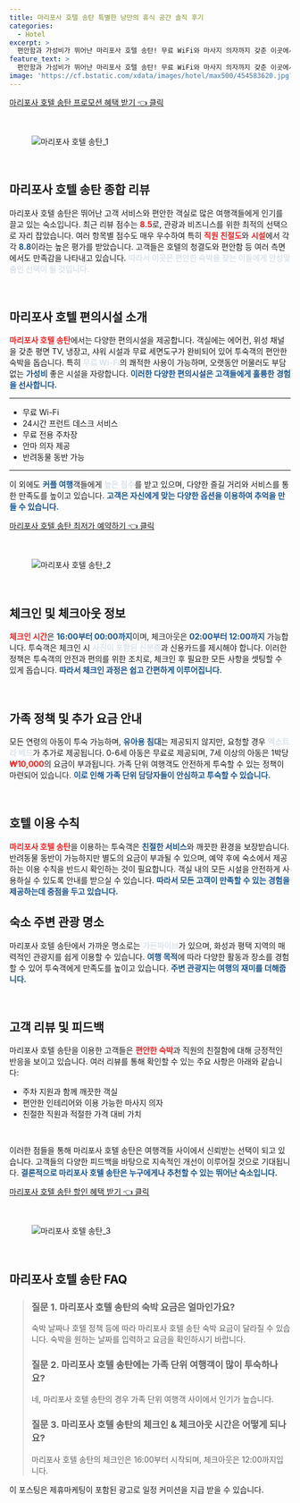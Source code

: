 ```yaml
---
title: 마리포사 호텔 송탄 특별한 낭만의 휴식 공간 솔직 후기
categories:
  - Hotel
excerpt: >
  편안함과 가성비가 뛰어난 마리포사 호텔 송탄! 무료 WiFi와 마사지 의자까지 갖춘 이곳에서 특별한 휴식을 만끽하세요. 커플과 가족 모두가 만족할 명품 숙소!
feature_text: >
  편안함과 가성비가 뛰어난 마리포사 호텔 송탄! 무료 WiFi와 마사지 의자까지 갖춘 이곳에서 특별한 휴식을 만끽하세요. 커플과 가족 모두가 만족할 명품 숙소!
image: 'https://cf.bstatic.com/xdata/images/hotel/max500/454583620.jpg?k=9b491ed7d56f480ec1a852ddd38b524bca34112ec9a7a9821f41a285621c0a04&o=&hp=1'
---
```


<p><a class="modoo-button" href="https://tinyurl.com/2bqwgjuu" rel="nofollow noopener">마리포사 호텔 송탄 프로모션 혜택 받기 👈 클릭</a></p><br/>
<figure class="image"><img alt="마리포사 호텔 송탄_1" src="https://cf.bstatic.com/xdata/images/hotel/max1024x768/454480629.jpg?k=7778120ca405d1b99e251455d224c510034f9dacc702d8ee3f93ab2d0de0afd8&amp;o=&amp;hp=1"/></figure><br/>

<h2 data-ke-size="size26" id="마리포사_호텔_송탄_종합_리뷰">마리포사 호텔 송탄 종합 리뷰</h2>
<p data-ke-size="size16">마리포사 호텔 송탄은 뛰어난 고객 서비스와 편안한 객실로 많은 여행객들에게 인기를 끌고 있는 숙소입니다. 최근 리뷰 점수는 <b><span style="color: #ee2323;">8.5</span></b>로, 관광과 비즈니스를 위한 최적의 선택으로 자리 잡았습니다. 여러 항목별 점수도 매우 우수하여 특히 <b><span style="color: #ee2323;">직원 친절도</span></b>와 <b><span style="color: #ee2323;">시설</span></b>에서 각각 <b><span style="color: #1a5490;">8.8</span></b>이라는 높은 평가를 받았습니다. 고객들은 호텔의 청결도와 편안함 등 여러 측면에서도 만족감을 나타내고 있습니다. <b><span style="color: #21538527;">따라서 이곳은 편안한 숙박을 찾는 이들에게 안성맞춤인 선택이 될 것입니다.</span></b></p>
<p data-ke-size="size16"> </p>
<h2 data-ke-size="size23" id="마리포사_호텔_편의시설">마리포사 호텔 편의시설 소개</h2>
<p data-ke-size="size16"><b><span style="color: #ee2323;">마리포사 호텔 송탄</span></b>에서는 다양한 편의시설을 제공합니다. 객실에는 에어컨, 위성 채널을 갖춘 평면 TV, 냉장고, 샤워 시설과 무료 세면도구가 완비되어 있어 투숙객의 편안한 숙박을 돕습니다. 특히 <b><span style="color: #21538527;">무료 Wi-Fi</span></b>의 쾌적한 사용이 가능하며, 오랫동안 머물러도 부담 없는 <b><span style="color: #1a5490;">가성비</span></b> 좋은 시설을 자랑합니다. <b><span style="color: #1a5490;">이러한 다양한 편의시설은 고객들에게 훌륭한 경험을 선사합니다.</span></b></p>
<hr contenteditable="false" data-ke-style="style5" data-ke-type="horizontalRule"/>
<ul data-ke-list-type="disc" style="list-style-type: disc;">
<li>무료 Wi-Fi</li>
<li>24시간 프런트 데스크 서비스</li>
<li>무료 전용 주차장</li>
<li>안마 의자 제공</li>
<li>반려동물 동반 가능</li>
</ul>
<hr contenteditable="false" data-ke-style="style5" data-ke-type="horizontalRule"/>
<p data-ke-size="size16">이 외에도 <b><span style="color: #1a5490;">커플 여행</span></b>객들에게 <b><span style="color: #21538527;">높은 점수</span></b>를 받고 있으며, 다양한 즐길 거리와 서비스를 통한 만족도를 높이고 있습니다. <b><span style="color: #1a5490;">고객은 자신에게 맞는 다양한 옵션을 이용하여 추억을 만들 수 있습니다.</span></b></p>
<p><a class="modoo-button" href="https://tinyurl.com/2bqwgjuu" rel="nofollow noopener">마리포사 호텔 송탄 최저가 예약하기 👈 클릭</a></p><br/>
<figure class="image"><img alt="마리포사 호텔 송탄_2" src="https://cf.bstatic.com/xdata/images/hotel/max500/454583620.jpg?k=9b491ed7d56f480ec1a852ddd38b524bca34112ec9a7a9821f41a285621c0a04&amp;o=&amp;hp=1"/></figure><br/>
<h2 data-ke-size="size23" id="체크인_체크아웃_정보">체크인 및 체크아웃 정보</h2>
<p data-ke-size="size16"><b><span style="color: #ee2323;">체크인 시간</span></b>은 <b><span style="color: #1a5490;">16:00부터 00:00까지</span></b>이며, 체크아웃은 <b><span style="color: #1a5490;">02:00부터 12:00까지</span></b> 가능합니다. 투숙객은 체크인 시 <b><span style="color: #21538527;">사진이 포함된 신분증</span></b>과 신용카드를 제시해야 합니다. 이러한 정책은 투숙객의 안전과 편의를 위한 조치로, 체크인 후 필요한 모든 사항을 셋팅할 수 있게 돕습니다. <b><span style="color: #1a5490;">따라서 체크인 과정은 쉽고 간편하게 이루어집니다.</span></b></p>
<p data-ke-size="size16"> </p>
<h2 data-ke-size="size23" id="가족_정책_및_추가_요금">가족 정책 및 추가 요금 안내</h2>
<p data-ke-size="size16">모든 연령의 아동이 투숙 가능하며, <b><span style="color: #1a5490;">유아용 침대</span></b>는 제공되지 않지만, 요청할 경우 <b><span style="color: #21538527;">엑스트라 베드</span></b>가 추가로 제공됩니다. 0-6세 아동은 무료로 제공되며, 7세 이상의 아동은 1박당 <b><span style="color: #ee2323;">₩10,000</span></b>의 요금이 부과됩니다. 가족 단위 여행객도 안전하게 투숙할 수 있는 정책이 마련되어 있습니다. <b><span style="color: #1a5490;">이로 인해 가족 단위 담당자들이 안심하고 투숙할 수 있습니다.</span></b></p>
<p data-ke-size="size16"> </p>
<h2 data-ke-size="size26" id="호텔_이용_수칙">호텔 이용 수칙</h2>
<p data-ke-size="size16"><b><span style="color: #ee2323;">마리포사 호텔 송탄</span></b>을 이용하는 투숙객은 <b><span style="color: #1a5490;">친절한 서비스</span></b>와 깨끗한 환경을 보장받습니다. 반려동물 동반이 가능하지만 별도의 요금이 부과될 수 있으며, 예약 후에 숙소에서 제공하는 이용 수칙을 반드시 확인하는 것이 필요합니다. 객실 내의 모든 시설을 안전하게 사용하실 수 있도록 안내를 받으실 수 있습니다. <b><span style="color: #1a5490;">따라서 모든 고객이 만족할 수 있는 경험을 제공하는데 중점을 두고 있습니다.</span></b></p>
<h2 data-ke-size="size23" id="주변_관광_명소">숙소 주변 관광 명소</h2>
<p data-ke-size="size16">마리포사 호텔 송탄에서 가까운 명소로는 <b><span style="color: #21538527;">가든파이브</span></b>가 있으며, 화성과 평택 지역의 매력적인 관광지를 쉽게 이용할 수 있습니다. <b><span style="color: #1a5490;">여행 목적</span></b>에 따라 다양한 활동과 장소를 경험할 수 있어 투숙객에게 만족도를 높이고 있습니다. <b><span style="color: #1a5490;">주변 관광지는 여행의 재미를 더해줍니다.</span></b></p>
<p data-ke-size="size16"> </p>
<h2 data-ke-size="size26" id="고객_리뷰_및_피드백">고객 리뷰 및 피드백</h2>
<p data-ke-size="size16">마리포사 호텔 송탄을 이용한 고객들은 <b><span style="color: #ee2323;">편안한 숙박</span></b>과 직원의 친절함에 대해 긍정적인 반응을 보이고 있습니다. 여러 리뷰를 통해 확인할 수 있는 주요 사항은 아래와 같습니다:</p>
<ul data-ke-list-type="disc" style="list-style-type: disc;">
<li>주차 지원과 함께 깨끗한 객실</li>
<li>편안한 인테리어와 이용 가능한 마사지 의자</li>
<li>친절한 직원과 적절한 가격 대비 가치</li>
</ul>
<p data-ke-size="size16"> </p>
<p data-ke-size="size16">이러한 점들을 통해 마리포사 호텔 송탄은 여행객들 사이에서 신뢰받는 선택이 되고 있습니다. 고객들의 다양한 피드백을 바탕으로 지속적인 개선이 이루어질 것으로 기대됩니다. <b><span style="color: #1a5490;">결론적으로 마리포사 호텔 송탄은 누구에게나 추천할 수 있는 뛰어난 숙소입니다.</span></b></p>

<p><a class="modoo-button" href="https://tinyurl.com/2bqwgjuu" rel="nofollow noopener">마리포사 호텔 송탄 할인 혜택 받기 👈 클릭</a></p><br>

<figure class="image"><img src="https://cf.bstatic.com/xdata/images/hotel/max500/454480711.jpg?k=3c9c1fffe049a7f78ac459b687b3a08be82155b1d01359517d09caf0b4b06c8f&o=&hp=1" alt="마리포사 호텔 송탄_3"></figure><br>
<h2 id="마리포사 호텔 송탄_FAQ">마리포사 호텔 송탄 FAQ</h2>
<div itemscope="" itemtype="https://schema.org/FAQPage"> <blockquote> <div itemscope="" itemprop="mainEntity" itemtype="https://schema.org/Question"> <h3 id="질문_1" itemprop="name">질문 1. 마리포사 호텔 송탄의 숙박 요금은 얼마인가요?</h3> <div itemscope="" itemprop="acceptedAnswer" itemtype="https://schema.org/Answer"> <span itemprop="text"> <p>숙박 날짜나 호텔 정책 등에 따라 마리포사 호텔 송탄 숙박 요금이 달라질 수 있습니다. 숙박을 원하는 날짜를 입력하고 요금을 확인하시기 바랍니다.</p> </span> </div> </div> <div itemscope="" itemprop="mainEntity" itemtype="https://schema.org/Question"> <h3 id="질문_2" itemprop="name">질문 2. 마리포사 호텔 송탄에는 가족 단위 여행객이 많이 투숙하나요?</h3> <div itemscope="" itemprop="acceptedAnswer" itemtype="https://schema.org/Answer"> <span itemprop="text"> <p>네, 마리포사 호텔 송탄의 경우 가족 단위 여행객 사이에서 인기가 높습니다.</p> </span> </div> </div> <div itemscope="" itemprop="mainEntity" itemtype="https://schema.org/Question"> <h3 id="질문_3" itemprop="name">질문 3. 마리포사 호텔 송탄의 체크인 & 체크아웃 시간은 어떻게 되나요?</h3> <div itemscope="" itemprop="acceptedAnswer" itemtype="https://schema.org/Answer"> <span itemprop="text"> <p>마리포사 호텔 송탄의 체크인은 16:00부터 시작되며, 체크아웃은 12:00까지입니다.</p> </span> </div> </div> </blockquote> </div><p>이 포스팅은 제휴마케팅이 포함된 광고로 일정 커미션을 지급 받을 수 있습니다.</p>


